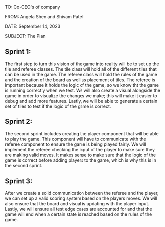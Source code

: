 TO: Co-CEO's of company

FROM: Angela Shen and Shivam Patel

DATE: September 14, 2023

SUBJECT: The Plan   

## Sprint 1:

The first step to turn this vision of the game into reality will be to set up the tile and referee classes. The tile class will hold all of the different tiles that can be used in the game. The referee class will hold the rules of the game and the creation of the board as well as placement of tiles. The referee is important because it holds the logic of the game, so we know tht the game is running correctly when we test. We will also create a visual alongside the game in order to visualize the changes we make; this will make it easier to debug and add more features. Lastly, we will be able to generate a certain set of tiles to test if the logic of the game is correct.

## Sprint 2:

The second sprint includes creating the player component that will be able to play the game. This component will have to communicate with the referee component to ensure the game is being played fairly. We will implement the referee checking the input of the player to make sure they are making valid moves. It makes sense to make sure that the logic of the game is correct before adding players to the game, which is why this is in the second sprint.


## Sprint 3:

After we create a solid communication between the referee and the player, we can set up a valid scoring system based on the players moves. We will also ensure that the board and visual is updating with the player input. Lastly, we will ensure all test edge cases are accounted for and that the game will end when a certain state is reached based on the rules of the game.
